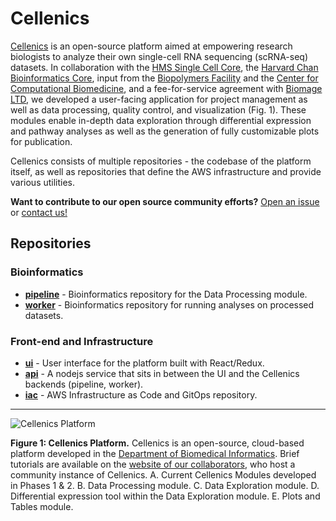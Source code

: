 # Cellenics

[Cellenics](https://scp.biomage.net/) is an open-source platform aimed at empowering research biologists to analyze their own single-cell RNA sequencing (scRNA-seq) datasets. In collaboration with the [HMS Single Cell Core](https://singlecellcore.hms.harvard.edu/), the [Harvard Chan Bioinformatics Core](https://bioinformatics.sph.harvard.edu/), input from the [Biopolymers Facility](https://genome.med.harvard.edu/) and the [Center for Computational Biomedicine](https://computationalbiomed.hms.harvard.edu/), and a fee-for-service agreement with [Biomage LTD](https://www.biomage.net/), we developed a user-facing application for project management as well as data processing, quality control, and visualization (Fig. 1). These modules enable in-depth data exploration through differential expression and pathway analyses as well as the generation of fully customizable plots for publication. 

Cellenics consists of multiple repositories - the codebase of the platform itself, as well as repositories that define the AWS infrastructure and provide various utilities. 

**Want to contribute to our open source community efforts?** [Open an issue](https://github.com/hms-dbmi-cellenics/issues/issues) or [contact us!](mailto:alex_pickering@hms.harvard.edu)

## Repositories


### Bioinformatics


- **[pipeline](https://github.com/hms-dbmi-cellenics/pipeline)** - Bioinformatics repository for the Data Processing module.
- **[worker](https://github.com/hms-dbmi-cellenics/worker)** - Bioinformatics repository for running analyses on processed datasets.

### Front-end and Infrastructure
- **[ui](https://github.com/hms-dbmi-cellenics/ui)** - User interface for the platform built with React/Redux.
- **[api](https://github.com/hms-dbmi-cellenics/api)** - A nodejs service that sits in between the UI and the Cellenics backends (pipeline, worker).
- **[iac](https://github.com/hms-dbmi-cellenics/iac)** - AWS Infrastructure as Code and GitOps repository.

----

![Cellenics Platform](https://user-images.githubusercontent.com/15719520/168172809-6dc19248-3e4d-4814-911c-92f12dded8f2.png)


**Figure 1: Cellenics Platform.** Cellenics is an open-source, cloud-based platform developed in the [Department of Biomedical Informatics](https://dbmi.hms.harvard.edu/). Brief tutorials are available on the [website of our collaborators](https://www.biomage.net/get-started), who host a community instance of Cellenics. A. Current Cellenics Modules developed in Phases 1 & 2. B. Data Processing module. C. Data Exploration module. D. Differential expression tool within the Data Exploration module. E. Plots and Tables module.

